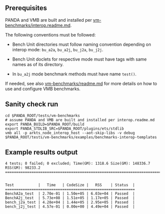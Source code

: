 ## Prerequisites

PANDA and VMB are built and installed per [vm-benchmarks/interop.readme.md](../../interop.readme.md).

The following conventions must be followed:
- Bench Unit directories must follow naming convention depending on interop mode: `bu_a2a`, `bu_a2j`, `bu_j2a`, `bu_j2j`.

- Bench Unit doclets for respective mode must have tags with same names as of its directory.

- In `bu_a2j` mode benchmark methods must have name `test()`.

If needed, see also [vm-benchmarks/readme.md](../../readme.md) for more details on how to use and configure VMB benchmarks.

## Sanity check run

```
cd $PANDA_ROOT/tests/vm-benchmarks
# assume PANDA and VMB are built and installed per interop.readme.md
export PANDA_BUILD=$PANDA_ROOT/build
export PANDA_STDLIB_SRC=$PANDA_ROOT/plugins/ets/stdlib
vmb all -p arkts_node_interop_host --aot-skip-libs -v debug $PANDA_ROOT/tests/vm-benchmarks/examples/benchmarks-interop-templates
```

## Example results output

```
4 tests; 0 failed; 0 excluded; Time(GM): 1318.6 Size(GM): 148336.7 RSS(GM): 98233.2
===================================================================================


Test           |   Time   | CodeSize |   RSS    | Status  |
===========================================================
BenchA2a_test  | 2.70e-01 | 1.50e+05 | 6.03e+04 | Passed  |
BenchA2j_test  | 5.73e+08 | 1.51e+05 | 1.17e+05 | Passed  |
bench_j2a_test | 4.28e+04 | 1.44e+05 | 2.95e+05 | Passed  |
bench_j2j_test | 4.57e-01 | 0.00e+00 | 4.49e+04 | Passed  |
```
